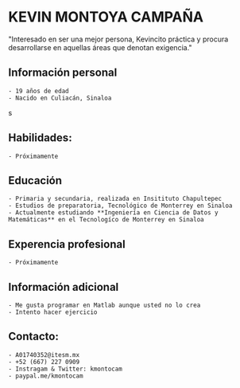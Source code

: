 # KEVIN MONTOYA CAMPAÑA

"Interesado en ser una mejor persona, Kevincito práctica y procura desarrollarse en aquellas áreas que denotan exigencia."

## Información personal

    - 19 años de edad
    - Nacido en Culiacán, Sinaloa
s
## Habilidades: 

    - Próximamente

## Educación

    - Primaria y secundaria, realizada en Insitituto Chapultepec
    - Estudios de preparatoria, Tecnológico de Monterrey en Sinaloa
    - Actualmente estudiando **Ingeniería en Ciencia de Datos y Matemáticas** en el Tecnologíco de Monterrey en Sinaloa


## Experencia profesional

    - Próximamente

## Información adicional

    - Me gusta programar en Matlab aunque usted no lo crea
    - Intento hacer ejercicio

## Contacto:

    - A01740352@itesm.mx
    - +52 (667) 227 0909
    - Instragam & Twitter: kmontocam
    - paypal.me/kmontocam
